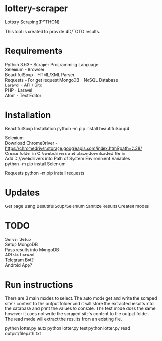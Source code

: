 # lottery-scraper
Lottery Scraping(PYTHON)  

This tool is created to provide 4D/TOTO results.  

# Requirements
Python 3.63 - Scraper Programming Language  
Selenium - Browser  
BeautifulSoup - HTML/XML Parser  
Requests - For get request
MongoDB - NoSQL Database  
Laravel - API / Site  
PHP - Laravel  
Atom - Text Editor  

# Installation
BeautifulSoup Installation
python -m pip install beautifulsoup4

Selenium   
Download ChromeDriver - https://chromedriver.storage.googleapis.com/index.html?path=2.38/  
Create folder in C://webdrivers and place downloaded file in  
Add C://webdrivers into Path of System Environment Variables  
python -m pip install Selenium

Requests
python -m pip install requests

# Updates
Get page using BeautifulSoup/Selenium
Sanitize Results
Created modes

# TODO
Server Setup  
Setup MongoDB   
Pass results into MongoDB  
API via Laravel  
Telegram Bot?  
Android App?  

# Run instructions
There are 3 main modes to select. The auto mode get and write the scraped site's content to the output folder and it will store the extracted results into the database and print the values to console. The test mode does the same however it does not write the scraped site's content to the output folder. The read mode will extract the results from an existing file.

python lotter.py auto
python lotter.py test
python lotter.py read output/filepath.txt
